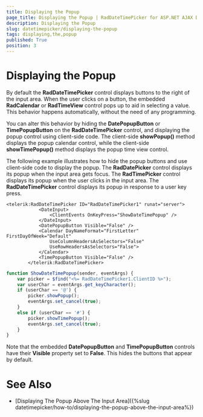 ```yaml
---
title: Displaying the Popup
page_title: Displaying the Popup | RadDateTimePicker for ASP.NET AJAX Documentation
description: Displaying the Popup
slug: datetimepicker/displaying-the-popup
tags: displaying,the,popup
published: True
position: 3
---
```


# Displaying the Popup



By default the **RadDateTimePicker** control displays buttons to the right of the input area. When the user clicks on a button, the embedded **RadCalendar** or **RadTimeView** control pops up to aid in selecting a value. This behavior happens automatically, without the need of any programming.

You can alter this behavior by hiding the **DatePopupButton** or **TimePopupButton** on the **RadDateTimePicker** control, and displaying the popup control using client-side code. The client-side **showPopup()** method displays the popup calendar control, while the client-side **showTimePopup()** method displays the popup time view control.

The following example illustrates how to hide the popup buttons and use client-side code to display the popup. The **RadDatePicker** control displays its popup when the input area gets focus. The **RadTimePicker** control displays its popup when the user clicks in the input area. The **RadDateTimePicker** control displays its popup in response to a user key press.

````ASPNET
<telerik:RadDateTimePicker ID="RadDateTimePicker1" runat="server">
            <DateInput>
                <ClientEvents OnKeyPress="ShowDateTimePopup" />
            </DateInput>
            <DatePopupButton Visible="False" />
            <Calendar DayNameFormat="FirstLetter" FirstDayOfWeek="Default"
                UseColumnHeadersAsSelectors="False"
                UseRowHeadersAsSelectors="False">
            </Calendar>
            <TimePopupButton Visible="False" />
        </telerik:RadDateTimePicker>	
````
````JavaScript
function ShowDateTimePopup(sender, eventArgs) {
    var picker = $find("<%= RadDateTimePicker1.ClientID %>");
    var userChar = eventArgs.get_keyCharacter();
    if (userChar == '@') {
        picker.showPopup();
        eventArgs.set_cancel(true);
    }
    else if (userChar == '#') {
        picker.showTimePopup();
        eventArgs.set_cancel(true);
    }
}
````


Note that the embedded **DatePopupButton** and **TimePopupButton** controls have their **Visible** property set to **False**. This hides the buttons that appear by default. 

# See Also

 * [Displaying The Popup Above The Input Area]({%slug datetimepicker/how-to/displaying-the-popup-above-the-input-area%})
